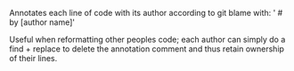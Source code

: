 Annotates each line of code with its author according to git blame with: '  # by [author name]'

Useful when reformatting other peoples code; each author can simply do a find + replace to delete the annotation comment
and thus retain ownership of their lines.
